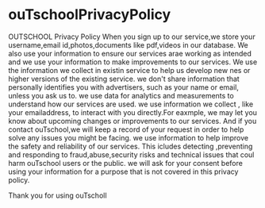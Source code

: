 # ouTschoolPrivacyPolicy
OUTSCHOOL Privacy Policy
When you sign up to our service,we store your username,email id,photos,documents like pdf,videos in our database.
We also use your information to ensure our services arae working as intended and we use your information to make improvements to our services.
We use the information we collect in existin service to help us develop new nes or higher versions of the existing service.
we don't share information that personally identifies you with advertisers, such as your name or email, unless you ask us to.
we use data for analytics and measurements to understand how our services are used.
we use information we collect , like your emailaddress, to interact with you directly.For eaxmple, we may let you know about upcoming changes or improvements to our services. And if you contact ouTschool,we will keep a record of your request in order to help solve any issues you might be facing.
we use information to help improve the safety and reliability of our services. This icludes detecting ,preventing and responding to fraud,abuse,security risks and technical issues that coul harm ouTschool users or the public.
we will ask for your consent before using your information for a purpose that is not covered in this privacy policy.


Thank you for using ouTscholl
